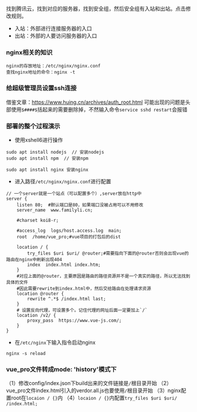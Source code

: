 找到腾讯云，找到对应的服务器，找到安全组，然后安全组有入站和出站。点击修改规则。
- 入站：外部进行连接服务器的入口
- 出站：外部的人要访问服务器的入口


### nginx相关的知识
```
nginx的存放地址：/etc/nginx/nginx.conf
查找nginx地址的命令：nginx -t
```

### 给超级管理员设置ssh连接
借鉴文章：https://www.huing.cn/archives/auth_root.html
可能出现的问题是头部使用`$####$`括起来的需要删除掉，不然输入命令`service sshd restart`会报错


### 部署的整个过程演示
- 使用xshell6进行操作
```
sudo apt install nodejs  // 安装nodejs
sudo apt install npm  // 安装npm

sudo apt install nginx 安装nginx
```

- 进入路径`/etc/nginx/nginx.conf`进行配置
```
// 一个server就是一个站点（可以配置多个）,server放在http中
server {
    listen 80;  #默认端口是80，如果端口没被占用可以不用修改
    server_name  www.familyli.cn;

    #charset koi8-r;

    #access_log  logs/host.access.log  main;
    root  /home/vue_pro;#vue项目的打包后的dist

    location / {
        try_files $uri $uri/ @router;#需要指向下面的@router否则会出现vue的路由在nginx中刷新出现404
        index  index.html index.htm;
    }
    #对应上面的@router，主要原因是路由的路径资源并不是一个真实的路径，所以无法找到具体的文件
    #因此需要rewrite到index.html中，然后交给路由在处理请求资源
    location @router {
        rewrite ^.*$ /index.html last;
    }
    # 设置反向代理，可设置多个。记住代理的网址后面一定要加上`/`
    location /v2/ {
        proxy_pass  https://www.vue-js.com/;
    }
}
```

- 在`/etc/nginx`下输入指令启动nginx
```
nginx -s reload
```



### vue_pro文件转成mode: 'history'模式下
（1）修改config/index.json下build出来的文件链接是`/`根目录开始
（2）vue_pro文件index.html引入的verdor.all.js也要使用`/`根目录开始
（3）nginx配置root在`locaion / {}`内
（4）`locaion / {}`内配置`try_files $uri $uri/ /index.html;`